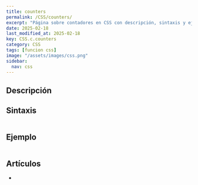 ```yaml
---
title: counters
permalink: /CSS/counters/
excerpt: "Página sobre contadores en CSS con descripción, sintaxis y ejemplos."
date: 2025-02-18
last_modified_at: 2025-02-18
key: CSS.c.counters
category: CSS
tags: [funcion css]
image: "/assets/images/css.png"
sidebar:
  nav: css
---
```


## Descripción


## Sintaxis


```css

```


## Ejemplo


```css

```


## Artículos

- 
